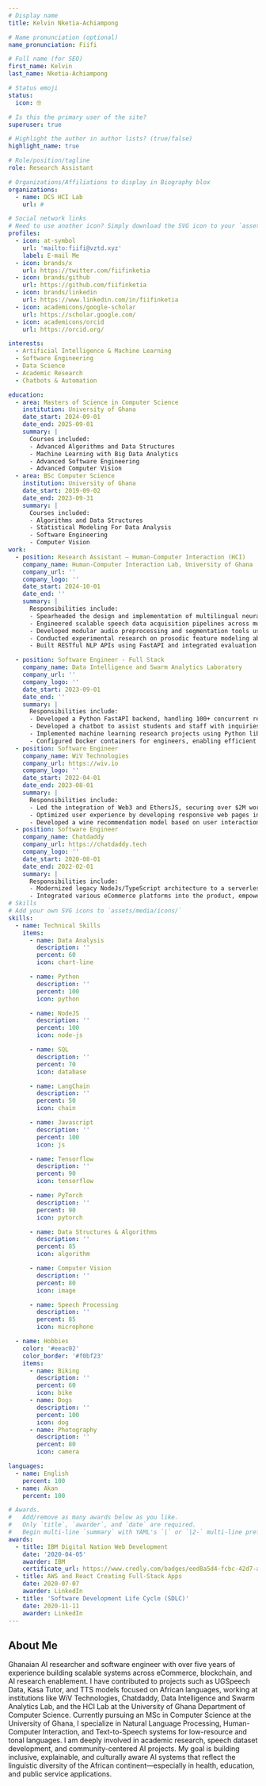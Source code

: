 ```yaml
---
# Display name
title: Kelvin Nketia-Achiampong

# Name pronunciation (optional)
name_pronunciation: Fiifi

# Full name (for SEO)
first_name: Kelvin
last_name: Nketia-Achiampong

# Status emoji
status:
  icon: 🤓

# Is this the primary user of the site?
superuser: true

# Highlight the author in author lists? (true/false)
highlight_name: true

# Role/position/tagline
role: Research Assistant

# Organizations/Affiliations to display in Biography blox
organizations:
  - name: DCS HCI Lab
    url: #

# Social network links
# Need to use another icon? Simply download the SVG icon to your `assets/media/icons/` folder.
profiles:
  - icon: at-symbol
    url: 'mailto:fiifi@vztd.xyz'
    label: E-mail Me
  - icon: brands/x
    url: https://twitter.com/fiifinketia
  - icon: brands/github
    url: https://github.com/fiifinketia
  - icon: brands/linkedin
    url: https://www.linkedin.com/in/fiifinketia
  - icon: academicons/google-scholar
    url: https://scholar.google.com/
  - icon: academicons/orcid
    url: https://orcid.org/

interests:
  - Artificial Intelligence & Machine Learning
  - Software Engineering
  - Data Science
  - Academic Research
  - Chatbots & Automation

education:
  - area: Masters of Science in Computer Science
    institution: University of Ghana
    date_start: 2024-09-01
    date_end: 2025-09-01
    summary: |
      Courses included:
      - Advanced Algorithms and Data Structures
      - Machine Learning with Big Data Analytics
      - Advanced Software Engineering
      - Advanced Computer Vision
  - area: BSc Computer Science
    institution: University of Ghana
    date_start: 2019-09-02
    date_end: 2023-09-31
    summary: |      
      Courses included:
      - Algorithms and Data Structures
      - Statistical Modeling For Data Analysis
      - Software Engineering
      - Computer Vision
work:
  - position: Research Assistant – Human-Computer Interaction (HCI)
    company_name: Human-Computer Interaction Lab, University of Ghana
    company_url: ''
    company_logo: ''
    date_start: 2024-10-01
    date_end: ''
    summary: |
      Responsibilities include:
      - Spearheaded the design and implementation of multilingual neural Text-to-Speech (TTS) architectures for Akan and other African languages, targeting low-resource healthcare and accessibility use cases, including maternal health applications.
      - Engineered scalable speech data acquisition pipelines across multiple African countries, incorporating automated quality control, metadata standardization, and integration with cloud storage solutions.
      - Developed modular audio preprocessing and segmentation tools using Python (Pydub, NumPy, IPython widgets), enabling rapid annotation and boosting dataset preparation throughput by over 60%.
      - Conducted experimental research on prosodic feature modeling abd multi-speaker adaptation in low-resource African language scenarios.
      - Built RESTful NLP APIs using FastAPI and integrated evaluation interfaces to deploy TTS/ASR models with real-time inference, speaker evaluation, and performance tracking pipelines.

  - position: Software Engineer - Full Stack
    company_name: Data Intelligence and Swarm Analytics Laboratory 
    company_url: ''
    company_logo: ''
    date_start: 2023-09-01
    date_end: ''
    summary: |
      Responsibilities include:
      - Developed a Python FastAPI backend, handling 100+ concurrent requests per second per client, leveraging asynchronous capabilities and an optimized RESTful API design to ensure efficient and scalable service delivery.
      - Developed a chatbot to assist students and staff with inquiries on graduation status and grades, increasing response efficiency by 80%.
      - Implemented machine learning research projects using Python libraries (Pandas, Numpy, Matplotlib, Tensorflow, Pytorch) to streamline academic research processes.
      - Configured Docker containers for engineers, enabling efficient use of system resources including GPUs for model training to reduce runtime errors cause by the environment by 40% and operational cost by over 50%.
  - position: Software Engineer
    company_name: WiV Technologies 
    company_url: https://wiv.io
    company_logo: ''
    date_start: 2022-04-01
    date_end: 2023-08-01
    summary: |
      Responsibilities include:
      - Led the integration of Web3 and EthersJS, securing over $2M worth of Ethereum transactions by enabling secure, transparent interactions with blockchain.
      - Optimized user experience by developing responsive web pages in Vue.js, leading to a 30% increase in user retention across mobile devices.
      - Developed a wine recommendation model based on user interactions and wallet holdings, driving a 25% increase in user engagement on the platform
  - position: Software Engineer
    company_name: Chatdaddy 
    company_url: https://chatdaddy.tech
    company_logo: ''
    date_start: 2020-08-01
    date_end: 2022-02-01
    summary: |
      Responsibilities include:
      - Modernized legacy NodeJs/TypeScript architecture to a serverless framework, improving scalability and reducing operational costs by 20%.
      - Integrated various eCommerce platforms into the product, empowering over 150 businesses to track and manage online stores, increasing platform adoption by 25%.
# Skills
# Add your own SVG icons to `assets/media/icons/`
skills:
  - name: Technical Skills
    items:
      - name: Data Analysis
        description: ''
        percent: 60
        icon: chart-line

      - name: Python
        description: ''
        percent: 100
        icon: python

      - name: NodeJS
        description: ''
        percent: 100
        icon: node-js

      - name: SQL
        description: ''
        percent: 70
        icon: database

      - name: LangChain
        description: ''
        percent: 50
        icon: chain

      - name: Javascript
        description: ''
        percent: 100
        icon: js

      - name: Tensorflow
        description: ''
        percent: 90
        icon: tensorflow

      - name: PyTorch
        description: ''
        percent: 90
        icon: pytorch

      - name: Data Structures & Algorithms
        description: ''
        percent: 85
        icon: algorithm

      - name: Computer Vision
        description: ''
        percent: 80
        icon: image

      - name: Speech Processing
        description: ''
        percent: 85
        icon: microphone

  - name: Hobbies
    color: '#eeac02'
    color_border: '#f0bf23'
    items:
      - name: Biking
        description: ''
        percent: 60
        icon: bike
      - name: Dogs
        description: ''
        percent: 100
        icon: dog
      - name: Photography
        description: ''
        percent: 80
        icon: camera

languages:
  - name: English
    percent: 100
  - name: Akan
    percent: 100

# Awards.
#   Add/remove as many awards below as you like.
#   Only `title`, `awarder`, and `date` are required.
#   Begin multi-line `summary` with YAML's `|` or `|2-` multi-line prefix and indent 2 spaces below.
awards:
  - title: IBM Digital Nation Web Development
    date: '2020-04-05'
    awarder: IBM
    certificate_url: https://www.credly.com/badges/eed8a5d4-fcbc-42d7-af74-4bc4af96e987
  - title: AWS and React Creating Full-Stack Apps
    date: 2020-07-07
    awarder: LinkedIn
  - title: 'Software Development Life Cycle (SDLC)'
    date: 2020-11-11
    awarder: LinkedIn
---
```


## About Me

Ghanaian AI researcher and software engineer with over five years of experience building scalable systems across eCommerce, blockchain, and AI research enablement. I have contributed to projects such as UGSpeech Data, Kasa Tutor, and TTS models focused on African languages, working at institutions like WiV Technologies, Chatdaddy, Data Intelligence and Swarm Analytics Lab, and the HCI Lab at the University of Ghana Department of Computer Science. Currently pursuing an MSc in Computer Science at the University of Ghana, I specialize in Natural Language Processing, Human-Computer Interaction, and Text-to-Speech systems for low-resource and tonal languages. I am deeply involved in academic research, speech dataset development, and community-centered AI projects. My goal is building inclusive, explainable, and culturally aware AI systems that reflect the linguistic diversity of the African continent—especially in health, education, and public service applications.
